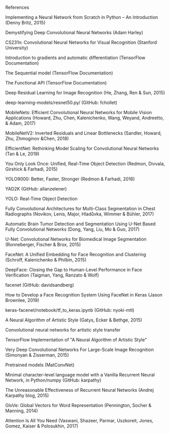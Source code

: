 References

Implementing a Neural Network from Scratch in Python – An Introduction (Denny Britz, 2015)

Demystifying Deep Convolutional Neural Networks (Adam Harley)

CS231n: Convolutional Neural Networks for Visual Recognition (Stanford University)

Introduction to gradients and automatic differentiation (TensorFlow Documentation)

The Sequential model (TensorFlow Documentation)

The Functional API (TensorFlow Documentation)

Deep Residual Learning for Image Recognition (He, Zhang, Ren & Sun, 2015)

deep-learning-models/resnet50.py/ (GitHub: fchollet)

MobileNets: Efficient Convolutional Neural Networks for Mobile Vision Applications (Howard, Zhu, Chen, Kalenichenko, Wang, Weyand, Andreetto, ​& Adam, 2017)

MobileNetV2: Inverted Residuals and Linear Bottlenecks (Sandler, Howard, Zhu, Zhmoginov &Chen, 2018)

EfficientNet: Rethinking Model Scaling for Convolutional Neural Networks (Tan & Le, 2019)

You Only Look Once: Unified, Real-Time Object Detection (Redmon, Divvala, Girshick & Farhadi, 2015)

YOLO9000: Better, Faster, Stronger (Redmon & Farhadi, 2016)

YAD2K (GitHub: allanzelener)

YOLO: Real-Time Object Detection

Fully Convolutional Architectures for Multi-Class Segmentation in Chest Radiographs (Novikov, Lenis, Major, Hladůvka, Wimmer & Bühler, 2017)

Automatic Brain Tumor Detection and Segmentation Using U-Net Based Fully Convolutional Networks (Dong, Yang, Liu, Mo & Guo, 2017)

U-Net: Convolutional Networks for Biomedical Image Segmentation (Ronneberger, Fischer & Brox, 2015)

FaceNet: A Unified Embedding for Face Recognition and Clustering (Schroff, Kalenichenko & Philbin, 2015)

DeepFace: Closing the Gap to Human-Level Performance in Face Verification (Taigman, Yang, Ranzato & Wolf)

facenet (GitHub: davidsandberg)

How to Develop a Face Recognition System Using FaceNet in Keras (Jason Brownlee, 2019)

keras-facenet/notebook/tf_to_keras.ipynb (GitHub: nyoki-mtl)

A Neural Algorithm of Artistic Style (Gatys, Ecker & Bethge, 2015)

Convolutional neural networks for artistic style transfer

TensorFlow Implementation of "A Neural Algorithm of Artistic Style"

Very Deep Convolutional Networks For Large-Scale Image Recognition (Simonyan & Zisserman, 2015)

Pretrained models (MatConvNet)

Minimal character-level language model with a Vanilla Recurrent Neural Network, in Python/numpy (GitHub: karpathy)

The Unreasonable Effectiveness of Recurrent Neural Networks (Andrej Karpathy blog, 2015)

GloVe: Global Vectors for Word Representation (Pennington, Socher & Manning, 2014)

Attention Is All You Need (Vaswani, Shazeer, Parmar, Uszkoreit, Jones, Gomez, Kaiser​ & Polosukhin, 2017)

